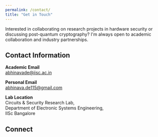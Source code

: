 ```yaml
---
permalink: /contact/
title: "Get in Touch"
---
```


Interested in collaborating on research projects in hardware security or discussing post-quantum cryptography? I'm always open to academic collaboration and industry partnerships.

<div class="contact-info">
  <h2>Contact Information</h2>
  <p>
    <i class="fas fa-envelope"></i>
    <strong>Academic Email</strong><br>
    <a href="mailto:abhinavade@iisc.ac.in">abhinavade@iisc.ac.in</a>
  </p>
  <p>
    <i class="fas fa-envelope"></i>
    <strong>Personal Email</strong><br>
    <a href="mailto:abhinava.de115@gmail.com">abhinava.de115@gmail.com</a>
  </p>
  <p>
    <i class="fas fa-map-marker-alt"></i>
    <strong>Lab Location</strong><br>
    Circuits & Security Research Lab, <br>
    Department of Electronic Systems Engineering,<br>
    IISc Bangalore
  </p>
</div>

<div class="social-links">
  <h2>Connect</h2>
  <a href="https://www.linkedin.com/in/abhinava-de-592b9b245/" target="_blank"><i class="fab fa-linkedin"></i></a>
  <a href="https://scholar.google.co.in/citations?user=T8IA-zoAAAAJ&hl=en&authuser=2" target="_blank"><i class="fas fa-graduation-cap"></i></a>
  <a href="https://github.com/Abhi-115" target="_blank"><i class="fab fa-github"></i></a>
</div>


